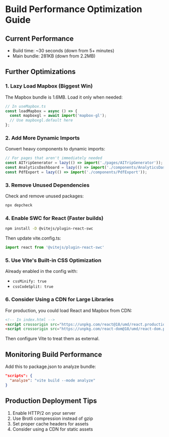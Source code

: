 # Build Performance Optimization Guide

## Current Performance
- Build time: ~30 seconds (down from 5+ minutes)
- Main bundle: 281KB (down from 2.2MB)

## Further Optimizations

### 1. Lazy Load Mapbox (Biggest Win)
The Mapbox bundle is 1.6MB. Load it only when needed:

```typescript
// In useMapbox.ts
const loadMapbox = async () => {
  const mapboxgl = await import('mapbox-gl');
  // Use mapboxgl.default here
};
```

### 2. Add More Dynamic Imports
Convert heavy components to dynamic imports:

```typescript
// For pages that aren't immediately needed
const AITripGenerator = lazy(() => import('./pages/AITripGenerator'));
const AnalyticsDashboard = lazy(() => import('./components/AnalyticsDashboard'));
const PdfExport = lazy(() => import('./components/PdfExport'));
```

### 3. Remove Unused Dependencies
Check and remove unused packages:
```bash
npx depcheck
```

### 4. Enable SWC for React (Faster builds)
```bash
npm install -D @vitejs/plugin-react-swc
```

Then update vite.config.ts:
```typescript
import react from '@vitejs/plugin-react-swc'
```

### 5. Use Vite's Built-in CSS Optimization
Already enabled in the config with:
- `cssMinify: true`
- `cssCodeSplit: true`

### 6. Consider Using a CDN for Large Libraries
For production, you could load React and Mapbox from CDN:
```html
<!-- In index.html -->
<script crossorigin src="https://unpkg.com/react@18/umd/react.production.min.js"></script>
<script crossorigin src="https://unpkg.com/react-dom@18/umd/react-dom.production.min.js"></script>
```

Then configure Vite to treat them as external.

## Monitoring Build Performance
Add this to package.json to analyze bundle:
```json
"scripts": {
  "analyze": "vite build --mode analyze"
}
```

## Production Deployment Tips
1. Enable HTTP/2 on your server
2. Use Brotli compression instead of gzip
3. Set proper cache headers for assets
4. Consider using a CDN for static assets